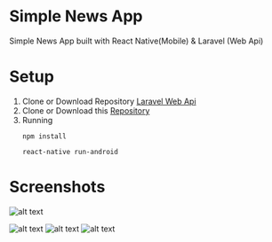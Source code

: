 # Simple News App
Simple News App built with React Native(Mobile) & Laravel (Web Api)

# Setup
1. Clone or Download Repository [Laravel Web Api](https://github.com/fariswidhi/news-web-api)
2. Clone or Download this [Repository](https://github.com/fariswidhi/news-react-native)
3. 	Running
	```
	npm install
	```
	```
	react-native run-android
	```

# Screenshots
![alt text](https://raw.githubusercontent.com/fariswidhi/news-react-native/master/photo6156542023897819166.jpg "Screenshots 1")

![alt text](https://raw.githubusercontent.com/fariswidhi/news-react-native/master/photo6156542023897819167.jpg "Screenshots 2")
![alt text](https://raw.githubusercontent.com/fariswidhi/news-react-native/master/photo6156542023897819168.jpg "Screenshots 3")
![alt text](https://raw.githubusercontent.com/fariswidhi/news-react-native/master/photo6156542023897819169.jpg "Screenshots 4")